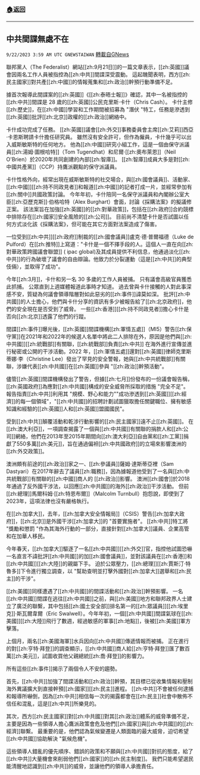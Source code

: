 ###  [:house:返回](README.md)
---


## 中共間諜無處不在
`9/22/2023 3:59 AM UTC GNEWSTAIWAN` [轉載自GNews](https://gnews.org/articles/1724653)


  
聯邦黨人（The Federalist）網站[[zh:9月21日]]的一篇文章表示，[[zh:英國]]議會因兩名工作人員被指控為[[zh:中共]]間諜深受震動。 這起醜聞表明，西方[[zh:民主國家]]對共產[[zh:中國]]的情報蒐集和[[zh:政治]]幹預行動準備不足。

據首次報導此間諜案的[[zh:英國]]《[[zh:泰晤士報]]》確認，其中一名被指控的[[zh:中共]]間諜是 28 歲的[[zh:英國]]公民克里斯·卡什（Chris Cash）。 卡什主修[[zh:歷史]]，在[[zh:中國]]學習和工作期間被招募為 "潛伏 "特工，任務是滲透到[[zh:英國]]批評[[zh:北京]]政權的[[zh:政治]]網絡中。

  

卡什成功完成了任務。 [[zh:英國]]議會[[zh:外交]]事務委員會主席[[zh:艾莉]]西亞·卡恩斯聘請卡什擔任研究員。 雖然沒有安全許可，但作為僱員，卡什幾乎可以出入威斯敏斯特的任何地方。 他為[[zh:中國]]研究小組工作，這是一個由保守派議員[[zh:湯姆·圖根哈特]]（Tom Tugendhat）和尼爾·[[zh:奧布萊恩]]（Neil O'Brien）於2020年共同創建的內部[[zh:智庫]]。 [[zh:智庫]]成員大多是對[[zh:中國共產黨]]（CCP）持鷹派觀點的保守派議員。

  

卡什性格外向，經常出現在威斯敏斯特的社交場合，與[[zh:國會議員]]、活動家、[[zh:中國]][[zh:持不同政見者]]和報道[[zh:中國]]的記者打成一片，並經常參加有[[zh:關中]]共國政策討論。 今年年初，卡什陪同一名保守派議員和內閣辦公室大臣[[zh:亞歷克斯]]·伯格哈特（Alex Burghart）會面，討論《採購法案》的擬議修正案。 該法案旨在加強[[zh:英國]]的[[zh:對華政策]]，包括在[[zh:政府]]合約競標中排除存在[[zh:國家]]安全風險的[[zh:公司]]。 目前尚不清楚卡什是否試圖以任何方式淡化該《採購法案》，但可能在其它方面對法案造成了傷害。

  

一位受到[[zh:中共]][[zh:政府]]制裁的[[zh:國會議員]]盧克·德·普爾福德（Luke de Pulford）在[[zh:推特]]上寫道："卡什是一個不擇手段的人。這個人一直在向[[zh:對華政策跨國議會聯盟]] (  ipac global)及其成員提供不利信息，他通過淡化[[zh:中共]]的行為破壞了議會的自由辯論。他致力於分裂運動（這是[[zh:中共]]的典型伎倆），並取得了成功"。

  

今年[[zh:3月]]，卡什和另一名 30 多歲的工作人員被捕。 只有議會高級官員獲悉此抓捕。 公眾直到上週媒體報道此事時才知道。 過去曾與卡什接觸的人對此事深感不安，質疑為何議會領導階層對如此惡劣的[[zh:事件]]諱莫如深。 批評[[zh:中共國]]的人士擔心，他們與卡什分享的資訊有多少被報告給了[[zh:北京政府]]，他們的安全現在是否受到了威脅。 一些[[zh:香港]][[zh:持不同政見者]]擔心卡什是否向[[zh:北京]]透露了他們的行蹤。

  

間諜[[zh:事件]]曝光後，[[zh:英國]]間諜機構[[zh:軍情五處]]（MI5）警告[[zh:保守黨]]在2021年和2022年的候選人名單中將此二人排除在外，原因是他們與[[zh:中共國]][[zh:統戰部]]有關聯，[[zh:統戰部]]負責[[zh:中共]] 在海外進行宣傳並進行秘密或公開的干涉活動。2022 年，[[zh:軍情五處]]還對[[zh:英國]]律師克里斯蒂娜·李（Christine Lee）發出了罕見的安全警報，她與[[zh:中共統戰部]]有關聯，涉嫌代表[[zh:中共國]]在[[zh:英國]]參與 "[[zh:政治]]幹預活動"。

  

儘管[[zh:英國]]間諜機構發出了警告，但據[[zh:七月]]份發布的一份議會報告稱，[[zh:英國政府]]為應對[[zh:中共國]]構成的安全威脅所採取的措施 "完全不足"。 報告指責[[zh:中共]]利用其 "規模、野心和能力""成功滲透到[[zh:英國]][[zh:經濟]]的每一個領域"，"[[zh:中共國]]的招聘計劃試圖獵取擔任關鍵職位、擁有敏感知識和經驗的[[zh:英國]]人和[[zh:英國]]盟國國民"。

  

受到[[zh:中共]]顛覆活動和乾涉行動影響的[[zh:民主國家]]遠不止[[zh:英國]]。 在[[zh:澳大利亞]]，一項調查揭露了一個與[[zh:中共國]]有關聯的捐款人和[[zh:公司]]網絡，他們在2013年至2015年期間向[[zh:澳大利亞]]自由黨和[[zh:工黨]]捐獻了550多萬[[zh:美元]]，旨在通過偏袒[[zh:中共國政府]]的立場來影響澳洲的[[zh:外交政策]]。

  

澳洲頗有前途的[[zh:政治]]家之一、[[zh:參議員]]薩姆·達斯蒂亞裡（Sam Dastyari）在2017年辭去了議員[[zh:職務]]，因為據報道他受到了一名與[[zh:中共統戰部]]有關聯的[[zh:中國]]商人的 [[zh:政治]]影響。 澳洲[[zh:國會]]於2018年通過了反外國干涉法，以回應[[zh:中共國]]的海外[[zh:政治]]干涉活動。 但前[[zh:總理]]馬爾科姆·[[zh:特恩布爾]]（Malcolm Turnbull）抱怨說，即使到了2023年，這項法律也沒有嚴格執行。

  

在[[zh:加拿大]]，去年，[[zh:加拿大安全情報局]]（CSIS）警告[[zh:加拿大政府]]，[[zh:北京]]是外國干涉[[zh:加拿大]]的 "首要實施者"。 [[zh:中共]]特工將 "獎勵和懲罰 "作為其海外行動的一部分，直接針對[[zh:加拿大]]議員、企業高管和在加華人移民。

  

今年春天，[[zh:加拿大]]驅逐了一名[[zh:中共國]][[zh:外交]]官，指控他試圖恐嚇一名直言不諱批評[[zh:中共國]]的加[[zh:國會議員]]，並對該議員在[[zh:香港]]和[[zh:中共國]][[zh:大陸]]的親屬下手。 迫於公眾壓力，[[zh:總理]][[zh:賈斯汀·特魯多]]下令進行獨立調查，以 "幫助查明並打擊外國對[[zh:加拿大]]選舉和[[zh:民主]]的干涉"。

  

[[zh:美國]]同樣遭遇了[[zh:中共國]]的間諜活動和[[zh:政治]]幹預影響。 一名[[zh:中共國]]間諜在逃往[[zh:中共國]]之前，與[[zh:美國]]地方和聯邦政界人士建立了廣泛的聯繫，其中包括[[zh:國土安全部]]排名第一的[[zh:眾議員]][[zh:埃里克]]·斯瓦爾韋爾（Eric Swalwell）。今年年初，一個[[zh:中共國]]間諜氣球在[[zh:美國]][[zh:大陸]]飛行了數週，經過敏感的軍事[[zh:地點]]，後被[[zh:美國]]軍方擊落。

  

上個月，兩名[[zh:美國海軍]]水兵因向[[zh:中共國]]傳遞情報而被捕。 正在進行的對[[zh:亨特·拜登]]的調查顯示，[[zh:中共國]]商人給[[zh:亨特·拜登]]匯了數百萬[[zh:美元]]，試圖收買他父親總統[[zh:喬·拜登]]的影響力。

  

所有這些[[zh:事件]]揭示了兩個令人不安的趨勢。

  

首先，[[zh:中共]]加強了間諜活動和[[zh:政治]]幹預，其目標已從收集情報和壓制海外異議擴大到直接幹預[[zh:國家]][[zh:民主]]進程。 [[zh:中共]]不會被任何逮捕和報導所嚇倒，因為[[zh:中共]]相信每一次的揭露都會在[[zh:民主]]社會中散佈不信任和混亂，這是[[zh:中共]]所樂見的。

  

其次，西方[[zh:民主國家]]對[[zh:中共國]]對其[[zh:政治]]體系的威脅準備不足，主要是因為一些領導人擔心鷹派政策會危及他們[[zh:國家]]與[[zh:中共國]]的[[zh:經濟]]聯繫。 最重要的是，他們認為氣候變遷是人類面臨的最大威脅，迫切希望[[zh:中共國]]協助解決 "氣候危機"。

  

這些領導人錯亂的優先順序、錯誤的政策和不願與[[zh:中共國]]對抗的態度，給了[[zh:中共]]大量機會來削弱他們[[zh:國家]]的[[zh:民主制度]]。 我們只能希望選民能清醒地認識到[[zh:中共]]的威脅，並讓他們的領導人承擔責任。
